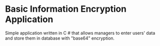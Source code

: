 # Basic Information Encryption Application

Simple application written in C # that allows managers to enter users' data and store them in database with "base64" encryption.
